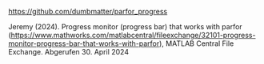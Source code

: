https://github.com/dumbmatter/parfor_progress

Jeremy (2024). Progress monitor (progress bar) that works with parfor (https://www.mathworks.com/matlabcentral/fileexchange/32101-progress-monitor-progress-bar-that-works-with-parfor), MATLAB Central File Exchange. Abgerufen 30. April 2024